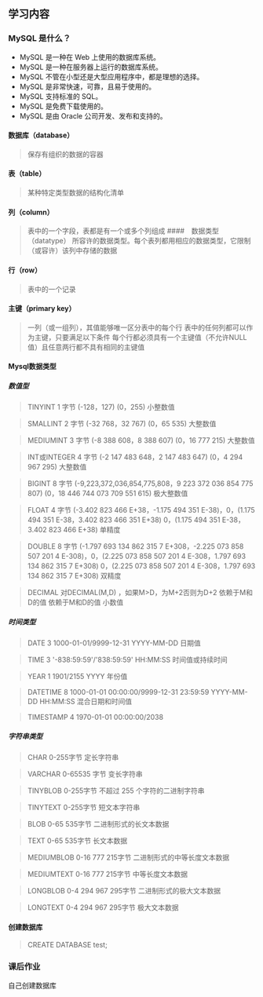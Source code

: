 ## 学习内容

### MySQL 是什么？



* MySQL 是一种在 Web 上使用的数据库系统。
* MySQL 是一种在服务器上运行的数据库系统。
* MySQL 不管在小型还是大型应用程序中，都是理想的选择。
* MySQL 是非常快速，可靠，且易于使用的。
* MySQL 支持标准的 SQL。
* MySQL 是免费下载使用的。
* MySQL 是由 Oracle 公司开发、发布和支持的。


#### 数据库（database）
> 保存有组织的数据的容器
#### 表（table）
> 某种特定类型数据的结构化清单
#### 列（column）
> 表中的一个字段，表都是有一个或多个列组成
####　数据类型（datatype）
> 所容许的数据类型。每个表列都用相应的数据类型，它限制（或容许）该列中存储的数据
#### 行（row）
> 表中的一个记录
#### 主键（primary key）
> 一列（或一组列），其值能够唯一区分表中的每个行
> 表中的任何列都可以作为主键，只要满足以下条件
> 每个行都必须具有一个主键值（不允许NULL值）且任意两行都不具有相同的主键值



#### Mysql数据类型

##### 数值型
> TINYINT	1 字节	(-128，127)	(0，255)	小整数值

> SMALLINT	2 字节	(-32 768，32 767)	(0，65 535)	大整数值

> MEDIUMINT	3 字节	(-8 388 608，8 388 607)	(0，16 777 215)	大整数值

> INT或INTEGER	4 字节	(-2 147 483 648，2 147 483 647)	(0，4 294 967 295)	大整数值

> BIGINT	8 字节	(-9,223,372,036,854,775,808，9 223 372 036 854 775 807)	(0，18 446 744 073 709 551 615)	极大整数值

> FLOAT	4 字节	(-3.402 823 466 E+38，-1.175 494 351 E-38)，0，(1.175 494 351 E-38，3.402 823 466 351 E+38)	0，(1.175 494 351 E-38，3.402 823 466 E+38)	单精度
 
> DOUBLE	8 字节	(-1.797 693 134 862 315 7 E+308，-2.225 073 858 507 201 4 E-308)，0，(2.225 073 858 507 201 4 E-308，1.797 693 134 862 315 7 E+308)	0，(2.225 073 858 507 201 4 E-308，1.797 693 134 862 315 7 E+308)	双精度

> DECIMAL	对DECIMAL(M,D) ，如果M>D，为M+2否则为D+2	依赖于M和D的值	依赖于M和D的值	小数值

##### 时间类型

> DATE	3	1000-01-01/9999-12-31	YYYY-MM-DD	日期值

> TIME	3	'-838:59:59'/'838:59:59'	HH:MM:SS	时间值或持续时间

> YEAR	1	1901/2155	YYYY	年份值

> DATETIME	8	1000-01-01 00:00:00/9999-12-31 23:59:59	YYYY-MM-DD HH:MM:SS	混合日期和时间值

> TIMESTAMP	4	1970-01-01 00:00:00/2038


##### 字符串类型

> CHAR	0-255字节	定长字符串

> VARCHAR	0-65535 字节	变长字符串

> TINYBLOB	0-255字节	不超过 255 个字符的二进制字符串

> TINYTEXT	0-255字节	短文本字符串

> BLOB	0-65 535字节	二进制形式的长文本数据

> TEXT	0-65 535字节	长文本数据

> MEDIUMBLOB	0-16 777 215字节	二进制形式的中等长度文本数据

> MEDIUMTEXT	0-16 777 215字节	中等长度文本数据

> LONGBLOB	0-4 294 967 295字节	二进制形式的极大文本数据

> LONGTEXT	0-4 294 967 295字节	极大文本数据

#### 创建数据库 

> CREATE DATABASE test;



### 课后作业
自己创建数据库
